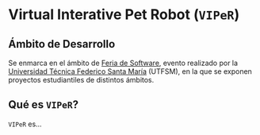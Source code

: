 Virtual Interative Pet Robot (`VIPeR`)
===========

## Ámbito de Desarrollo

Se enmarca en el ámbito de [Feria de Software](http://www.feriadesoftware.cl/), evento realizado por la [Universidad Técnica Federico Santa María](http://www.usm.cl/) (UTFSM), en la que se exponen proyectos estudiantiles de distintos ámbitos.

## Qué es `VIPeR`?

`VIPeR` es...